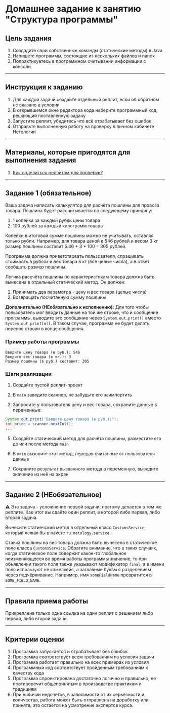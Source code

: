 # Домашнее задание к занятию "Структура программы"

## Цель задания

1. Создадите свои собственные команды (статические методы) в Java
1. Напишете программы, состоящие из нескольких файлов и папок
1. Попрактикуетесь в программном считывании информации с консоли

------

## Инструкция к заданию

1. Для каждой задачи создайте отдельный реплит, если об обратном не сказано в условии
1. В открывшемся окне редактора кода наберите программный код, решающий поставленную задачу
1. Запустите реплит, убедитесь что всё отрабатывает без ошибок
1. Отправьте выполненную работу на проверку в личном кабинете Нетологии

------

## Материалы, которые пригодятся для выполнения задания

1. [Как поделиться реплитом для проверки?](https://github.com/netology-code/java2-homeworks/blob/main/QA_ReplitShare.md)

------

## Задание 1 (обязательное)

Ваша задача написать калькулятор для расчёта пошлины для провоза товара.
Пошлина будет рассчитывается по следующему принципу: 
1. 1 копейка за каждый рубль цены товара
2. 100 рублей за каждый килограмм товара

Копейки в итоговой сумме пошлины можно не учитывать, оставляя только рубли.
Например, для товара ценой в 546 рублей и весом 3 кг размер пошлины составит 5.46 + 3 * 100 = 305 рублей.

Программа должна приветствовать пользователя, спрашивать стоимость в рублях и вес товара в кг (всё целые числа), а в ответ сообщать размер пошлины.

Логика рассчёта пошлины по характеристикам товара должна быть вынесена в отдельный статический метод. Он должен:
1. Принимать два параметра - цену и вес товара (целые числа)
2. Возвращать посчитанную сумму пошлины

**Дополнительно (НЕобязательно к исполнению):** Для того чтобы пользователь мог вводить данные на той же строке, что и сообщение программы, выводите это сообщение через `System.out.print()` вместо `System.out.println()`. В таком случае, программа не будет делать перенос строки в конце сообщения. 

### Пример работы программы
```text
Введите цену товара (в руб.): 546
Введите вес товара (в кг.): 3
Размер пошлины (в руб.) составит: 305
```

### Шаги реализации
1. Создайте пустой реплит-проект

3. В `main` заведите сканнер, не забудьте его заимпортить

4. Запросите у пользователя цену и вес товара, сохраните данные в переменные:

```java
System.out.print("Введите цену товара (в руб.):");
int price = scanner.nextInt();
...
```

5. Создайте статический метод для расчёта пошлины, разместите его до или после метода `main`

6. В `main` вызовите этот метод, передав считанные от пользователя данные

7. Сохраните результат вызванного метода в переменную, выведите значение из неё на экран

------

## Задание 2 (НЕобязательное)

:warning: Эта задача - усложнение первой задачи, поэтому делается в том же реплите. Как итог вы сдаёте один реплит, в которой либо первая, либо вторая задача.

Вынесите статиечский метод в отдельный класс `CustomsService`, который лежал бы в пакете `ru.netology.service`.

Ставка пошлины на вес товара должна быть вынесена в статическое поле класса `CustomsService`.
Обратите внимание, что в таких случаях, когда статическое поле содержит какое-то глобальное неизменяющееся во время работы программы значение, то при объявлении такого поля также указывают модификатор `final`, а в имени поля используют не камелкейс, а заглавные буквы с разделением через подчёркивание. Например, имя `someFieldName` превратится в `SOME_FIELD_NAME`.

------

## Правила приема работы

Прикреплена только одна ссылка на один реплит с решением либо первой, либо второй задачи.

------

## Критерии оценки

1. Программа запускается и отрабатывает без ошибок
2. Программа соответствует всем требованиям из условия задачи
3. Программа работает правильно на всех примерах из условия
4. Программный код соответствует пройденным требованиям к качеству кода
5. Программа спроектирована достаточно логично и правильно, не противоречит общепринятым в производстве практикам и традициям
6. При наличии недочётов, в зависимости от их серьёзности и количества, работа может быть отправлена на доработку или принята; это остаётся на усмотрение экспертов курса.
